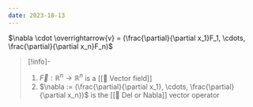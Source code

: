 ```yaml
---
date: 2023-10-13
---
```

$\nabla \cdot \overrightarrow{v} = (\frac{\partial}{\partial x_1}F_1, \cdots, \frac{\partial}{\partial x_n}F_n)$

>[!info]-
> 1.  $\overrightarrow{F} : \mathbb{R}^n \rightarrow \mathbb{R}^n$ is a [[📘 Vector field]]
> 2. $\nabla := (\frac{\partial}{\partial x_1}, \cdots, \frac{\partial}{\partial x_n})$ is the [[📘 Del or Nabla]] vector operator
